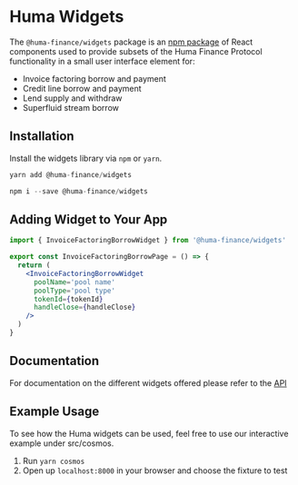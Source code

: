 # Huma Widgets

The `@huma-finance/widgets` package is an [npm package](https://www.npmjs.com/package/@huma-finance/widgets) of React components used to provide subsets of the Huma Finance Protocol functionality in a small user interface element for:

- Invoice factoring borrow and payment
- Credit line borrow and payment
- Lend supply and withdraw
- Superfluid stream borrow

## Installation

Install the widgets library via `npm` or `yarn`.

```js
yarn add @huma-finance/widgets
```

```js
npm i --save @huma-finance/widgets
```

## Adding Widget to Your App

```jsx
import { InvoiceFactoringBorrowWidget } from '@huma-finance/widgets'

export const InvoiceFactoringBorrowPage = () => {
  return (
    <InvoiceFactoringBorrowWidget
      poolName='pool name'
      poolType='pool type'
      tokenId={tokenId}
      handleClose={handleClose}
    />
  )
}
```

## Documentation

For documentation on the different widgets offered please refer to the [API](API.md)

## Example Usage

To see how the Huma widgets can be used, feel free to use our interactive example under src/cosmos.

1. Run `yarn cosmos`
2. Open up `localhost:8000` in your browser and choose the fixture to test
